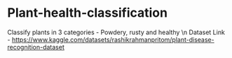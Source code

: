 # Plant-health-classification
Classify plants in 3 categories - Powdery, rusty and healthy \n
Dataset Link - https://www.kaggle.com/datasets/rashikrahmanpritom/plant-disease-recognition-dataset
